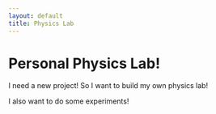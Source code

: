 ```yaml
---
layout: default
title: Physics Lab
---
```

# Personal Physics Lab!

I need a new project! So I want to build my own physics lab!

I also want to do some experiments!
